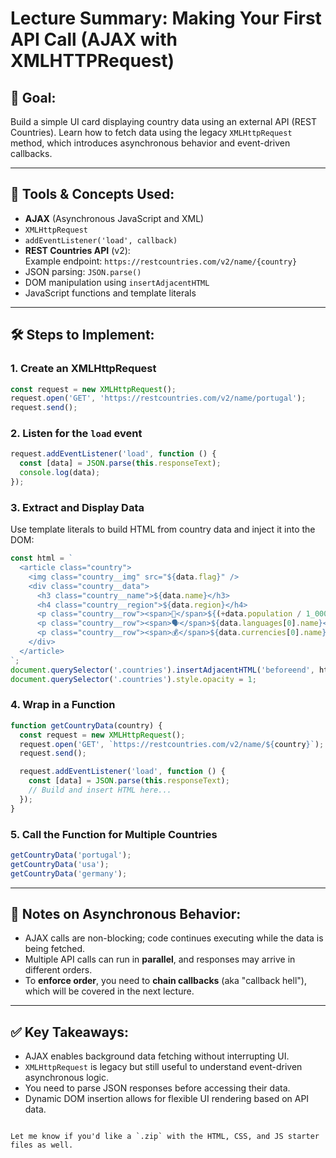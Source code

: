 
# Lecture Summary: Making Your First API Call (AJAX with XMLHTTPRequest)

## 🎯 Goal:
Build a simple UI card displaying country data using an external API (REST Countries). Learn how to fetch data using the legacy `XMLHttpRequest` method, which introduces asynchronous behavior and event-driven callbacks.

---

## 🧰 Tools & Concepts Used:
- **AJAX** (Asynchronous JavaScript and XML)
- `XMLHttpRequest`
- `addEventListener('load', callback)`
- **REST Countries API** (v2):  
  Example endpoint: `https://restcountries.com/v2/name/{country}`
- JSON parsing: `JSON.parse()`
- DOM manipulation using `insertAdjacentHTML`
- JavaScript functions and template literals

---

## 🛠️ Steps to Implement:

### 1. **Create an XMLHttpRequest**
```js
const request = new XMLHttpRequest();
request.open('GET', 'https://restcountries.com/v2/name/portugal');
request.send();
````

### 2. **Listen for the `load` event**

```js
request.addEventListener('load', function () {
  const [data] = JSON.parse(this.responseText);
  console.log(data);
});
```

### 3. **Extract and Display Data**

Use template literals to build HTML from country data and inject it into the DOM:

```js
const html = `
  <article class="country">
    <img class="country__img" src="${data.flag}" />
    <div class="country__data">
      <h3 class="country__name">${data.name}</h3>
      <h4 class="country__region">${data.region}</h4>
      <p class="country__row"><span>👫</span>${(+data.population / 1_000_000).toFixed(1)} million</p>
      <p class="country__row"><span>🗣️</span>${data.languages[0].name}</p>
      <p class="country__row"><span>💰</span>${data.currencies[0].name}</p>
    </div>
  </article>
`;
document.querySelector('.countries').insertAdjacentHTML('beforeend', html);
document.querySelector('.countries').style.opacity = 1;
```

### 4. **Wrap in a Function**

```js
function getCountryData(country) {
  const request = new XMLHttpRequest();
  request.open('GET', `https://restcountries.com/v2/name/${country}`);
  request.send();

  request.addEventListener('load', function () {
    const [data] = JSON.parse(this.responseText);
    // Build and insert HTML here...
  });
}
```

### 5. **Call the Function for Multiple Countries**

```js
getCountryData('portugal');
getCountryData('usa');
getCountryData('germany');
```

---

## 🔄 Notes on Asynchronous Behavior:

* AJAX calls are non-blocking; code continues executing while the data is being fetched.
* Multiple API calls can run in **parallel**, and responses may arrive in different orders.
* To **enforce order**, you need to **chain callbacks** (aka "callback hell"), which will be covered in the next lecture.

---

## ✅ Key Takeaways:

* AJAX enables background data fetching without interrupting UI.
* `XMLHttpRequest` is legacy but still useful to understand event-driven asynchronous logic.
* You need to parse JSON responses before accessing their data.
* Dynamic DOM insertion allows for flexible UI rendering based on API data.

```

Let me know if you'd like a `.zip` with the HTML, CSS, and JS starter files as well.
```
